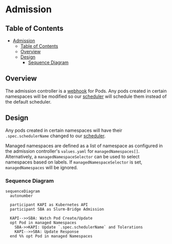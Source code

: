 # Admission

## Table of Contents

<!-- mdformat-toc start --slug=github --no-anchors --maxlevel=6 --minlevel=1 -->

- [Admission](#admission)
  - [Table of Contents](#table-of-contents)
  - [Overview](#overview)
  - [Design](#design)
    - [Sequence Diagram](#sequence-diagram)

<!-- mdformat-toc end -->

## Overview

The admission controller is a [webhook] for Pods. Any pods created in certain
namespaces will be modified so our [scheduler] will schedule them instead of the
default scheduler.

## Design

Any pods created in certain namespaces will have their `.spec.schedulerName`
changed to our [scheduler].

Managed namespaces are defined as a list of namespace as configured in the
admission controller's `values.yaml` for `managedNamespaces[]`. Alternatively, a
`managedNamespaceSelector` can be used to select namespaces based on labels. If
`managedNamespaceSelector` is set, `managedNamespaces` will be ignored.

### Sequence Diagram

```mermaid
sequenceDiagram
  autonumber

  participant KAPI as Kubernetes API
  participant SBA as Slurm-Bridge Admission

  KAPI-->>SBA: Watch Pod Create/Update
  opt Pod in managed Namespaces
    SBA->>KAPI: Update `.spec.schedulerName` and Tolerations
    KAPI-->>SBA: Update Response
  end %% opt Pod in managed Namespaces
```

<!-- Links -->

[scheduler]: scheduler.md
[webhook]: https://kubernetes.io/docs/reference/access-authn-authz/extensible-admission-controllers/
